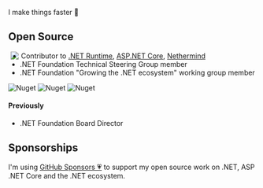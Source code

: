 I make things faster 🚀

## Open Source 
<img align="left" hspace="5" src="https://github-readme-stats.vercel.app/api?username=benaadams&count_private=true&show_icons=true&theme=dark&include_all_commits=true&hide_rank=true">

* Contributor to [.NET Runtime](https://github.com/dotnet/runtime), [ASP.NET Core](https://github.com/dotnet/aspnetcore), [Nethermind](https://github.com/NethermindEth/nethermind)
* .NET Foundation Technical Steering Group member
* .NET Foundation "Growing the .NET ecosystem" working group member

![Nuget](https://img.shields.io/nuget/dt/Ben.Demystifier?label=Ben.Demystifier) ![Nuget](https://img.shields.io/nuget/dt/Ben.BlockingDetector?label=%09Ben.BlockingDetector) ![Nuget](https://img.shields.io/nuget/dt/Ben.Http?label=%09Ben.Http)
#### Previously
* .NET Foundation Board Director

## Sponsorships
I'm using [GitHub Sponsors 💗](https://github.com/sponsors/benaadams) to support my open source work on .NET, ASP​.NET Core and the .NET ecosystem.
